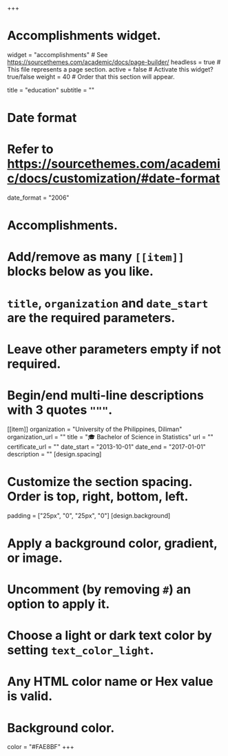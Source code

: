 +++
# Accomplishments widget.
widget = "accomplishments"  # See https://sourcethemes.com/academic/docs/page-builder/
headless = true  # This file represents a page section.
active = false  # Activate this widget? true/false
weight = 40  # Order that this section will appear.

title = "education"
subtitle = ""

# Date format
#   Refer to https://sourcethemes.com/academic/docs/customization/#date-format
date_format = "2006"

# Accomplishments.
#   Add/remove as many `[[item]]` blocks below as you like.
#   `title`, `organization` and `date_start` are the required parameters.
#   Leave other parameters empty if not required.
#   Begin/end multi-line descriptions with 3 quotes `"""`.

[[item]]
  organization = "University of the Philippines, Diliman"
  organization_url = ""
  title = "🎓 Bachelor of Science in Statistics"
  url = ""
  certificate_url = ""
  date_start = "2013-10-01"
  date_end = "2017-01-01"
  description = ""
[design.spacing]
  # Customize the section spacing. Order is top, right, bottom, left.
  padding = ["25px", "0", "25px", "0"]
[design.background]
  # Apply a background color, gradient, or image.
  #   Uncomment (by removing `#`) an option to apply it.
  #   Choose a light or dark text color by setting `text_color_light`.
  #   Any HTML color name or Hex value is valid.
  
  # Background color.
   color = "#FAE8BF"
+++

